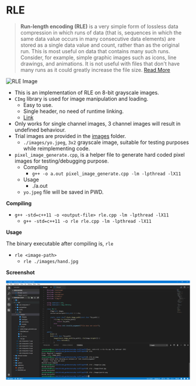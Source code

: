 # RLE
> __Run-length encoding (RLE)__ is a very simple form of lossless data compression in which runs of data (that is, sequences in which the same data value occurs in many consecutive data elements) are stored as a single data value and count, rather than as the original run. This is most useful on data that contains many such runs. Consider, for example, simple graphic images such as icons, line drawings, and animations. It is not useful with files that don't have many runs as it could greatly increase the file size.
[Read More](https://en.wikipedia.org/wiki/Run-length_encoding)

![RLE Image](https://i.imgur.com/hIJy7Kj.png)

* This is an implementation of RLE on 8-bit grayscale images.
* `CImg` library is used for image manipulation and loading.
    * Easy to use.
    * Single header, no need of runtime linking.
    * [Link](http://cimg.eu/)
* Only works for single channel images, 3 channel images will result in undefined behaviour.
* Trial images are provided in the [images](https://github.com/rishabhc32/everyday-stuff/tree/master/cpp/RLE/images) folder.
    * `./images/yo.jpeg`, `3x2` grayscale image, suitable for testing purposes while reimplementing code.
* `pixel_image_generate.cpp`, is a helper file to generate hard coded pixel images for testing/debugging purpose.
    * Compiling 
        * `g++ -o a.out pixel_image_generate.cpp -lm -lpthread -lX11`
    * Usage
        * ./a.out
    * `yo.jpeg` file will be saved in PWD.
    
__Compiling__
* `g++ -std=c++11 -o <output-file> rle.cpp -lm -lpthread -lX11`
    * `g++ -std=c++11 -o rle rle.cpp -lm -lpthread -lX11`

__Usage__

The binary executable after compiling is, `rle`
* `rle <image-path>` 
    * `rle ./images/hand.jpg`

__Screenshot__

![screenshot](https://raw.githubusercontent.com/rishabhc32/everyday-stuff/master/cpp/RLE/images/screen.png)
